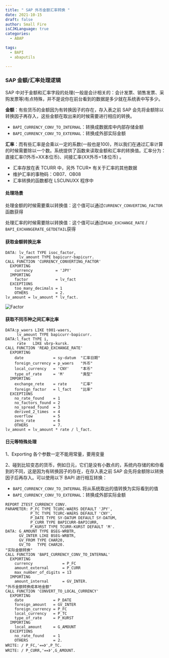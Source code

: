 ```yaml
---
title: " SAP 外币金额汇率转换 "
date: 2021-10-15
draft: false
author: Small Fire
isCJKLanguage: true
categories: 
  - ABAP

tags: 
  - BAPI
  - abaputils

---
```


### SAP 金额/汇率处理逻辑

SAP 中对于金额和汇率字段的处理(一般是会计相关的：会计发票、销售发票、采购发票等)有点特殊，并不是说你在前台看到的数据是多少就在系统表中写多少。

**金额**：有些货币的金额因为有转换因子的存在，存入表之前 SAP 会先将金额除以转换因子再存入，这些金额在取出来的时候需要进行相应的转换。

- `BAPI_CURRENCY_CONV_TO_INTERNAL`：转换成数据库中内部存储金额
- `BAPI_CURRENCY_CONV_TO_EXTERNAL`：转换成外部实际金额

**汇率**：而有些汇率是会乘以一定的系数(一般也是100)，所以我们在通过汇率计算的时候需要除以一个数。系统提供了函数来读取金额和汇率的转换值。汇率分为：直接汇率(1外币=XX本位币)、间接汇率(XX外币=1本位币) 。

- 汇率存放在表 TCURR 中，另外 TCUR* 有关于汇率的其他数据
- 维护汇率的事物码：OB07、OB08
- 汇率转换的函数都在 LSCUNUXX 程序中

#### 处理场景

处理金额的时候需要乘以转换值：这个值可以通过`CURRENCY_CONVERTING_FACTOR`函数获得

处理汇率的时候需要除以转换值：这个值可以通过`READ_EXCHANGE_RATE` / `BAPI_EXCHANGERATE_GETDETAIL`获得

#### 获取金额转换比率

```ABAP
DATA: lv_fact TYPE isoc_factor,
      lv_amount TYPE bapicurr-bapicurr.
CALL FUNCTION 'CURRENCY_CONVERTING_FACTOR'
  EXPORTING
    currency          = 'JPY'
  IMPORTING
    factor            = lv_fact
  EXCEPTIONS
    too_many_decimals = 1
    OTHERS            = 2.
lv_amount = lv_amount * lv_fact.
```

![Factor](/images/ABAP/ABAP_Amount_1.png)

#### 获取不同币种之间汇率比率

```ABAP
DATA:p_waers LIKE t001-waers,
     lv_amount TYPE bapicurr-bapicurr.
DATA:l_fact TYPE i,
     rate   LIKE vbrp-kursk.
CALL FUNCTION 'READ_EXCHANGE_RATE'
  EXPORTING
    date             = sy-datum  "汇率日期"
    foreign_currency = p_waers   "外币" 
    local_currency   = 'CNY'     "本币"
    type_of_rate     = 'M'       "类型"
  IMPORTING
    exchange_rete    = rate      "汇率"
    foreign_factor   = l_fact    "比率"
  EXCEPTIONS
    no_rate_found    = 1
    no_factors_found = 2
    no_spread_found  = 3
    derived_2_times  = 4
    overflow         = 5
    zero_rate        = 6
    OTHERS           = 7. 
lv_amount = lv_amount * rate / l_fact.
```

#### 日元等特殊处理

1、Exporting 各个参数一定不能用常量，要用变量

2、碰到比较变态的货币，例如日元，它们是没有小数点的，系统内存储的和你看到的不同，这是因为有转换因子的存在，在存入表之前 SAP 会先将金额除以转换因子后再存入。可以使用以下 BAPI 进行相互转换：

- `BAPI_CURRENCY_CONV_TO_INTERNAL` 将从系统取出的值转换为实际看到的值
- `BAPI_CURRENCY_CONV_TO_EXTERNAL`：转换成外部实际金额

```ABAP
REPORT ZTEST_CURRENCY_CONV.
PARAMETER: P_FC TYPE TCURC-WAERS DEFAULT 'JPY',
           P_TC TYPE TCURC-WAERS DEFAULT 'CNY',
           P_DATE TYPE SY-DATUM DEFAULT SY-DATUM,
           P_CURR TYPE BAPICURR-BAPICURR,
           P_KURST TYPE TCURR-KURST DEFAULT 'M'.
DATA: G_AMOUNT TYPE BSEG-WRBTR,
      GV_INTER LIKE BSEG-WRBTR,
      GV_FROM TYPE CHAR20,
      GV_TO   TYPE CHAR20.
"实际金额转换"
CALL FUNCTION 'BAPI_CURRENCY_CONV_TO_INTERNAL'
  EXPORTING
    currency             = P_FC
    amount_external      = P_CURR
    max_number_of_digits = 13
  IMPORTING
    amount_internal      = GV_INTER. 
"外币金额转换成本地金额"
CALL FUNCTION 'CONVERT_TO_LOCAL_CURRENCY'
  EXPORTING
    date             = P_DATE
    foreign_amount   = GV_INTER
    foreign_currency = P_FC
    local_currency   = P_TC
    type_of_rate     = P_KURST
  IMPORTING
    local_amount     = G_AMOUNT
  EXCEPTIONS
    no_rate_found    = 1
    OTHERS           = 2.
WRITE: / P_FC,'==》',P_TC.
WRITE: / P_CURR,'==》',G_AMOUNT.
```

